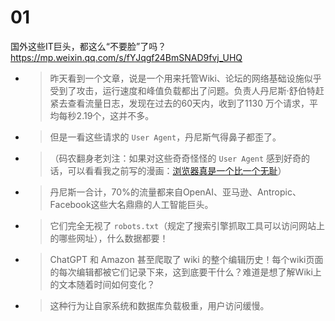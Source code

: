 
# 01

国外这些IT巨头，都这么“不要脸”了吗？ https://mp.weixin.qq.com/s/fYJqgf24BmSNAD9fvj_UHQ
- > 昨天看到一个文章，说是一个用来托管Wiki、论坛的网络基础设施似乎受到了攻击，运行速度和峰值负载都出了问题。负责人丹尼斯·舒伯特赶紧去查看流量日志，发现在过去的60天内，收到了1130 万个请求，平均每秒2.19个，这并不多。
- > 但是一看这些请求的 `User Agent`，丹尼斯气得鼻子都歪了。
- > （码农翻身老刘注：如果对这些奇奇怪怪的 `User Agent` 感到好奇的话，可以看看我之前写的漫画：[浏览器真是一个比一个无耻](https://mp.weixin.qq.com/s/GcfKEpkraNHfnYMdrGqMcA)）
- > 丹尼斯一合计，70%的流量都来自OpenAI、亚马逊、Antropic、Facebook这些大名鼎鼎的人工智能巨头。
- > 它们完全无视了 `robots.txt`（规定了搜索引擎抓取工具可以访问网站上的哪些网址），什么数据都要！
- > ChatGPT 和 Amazon 甚至爬取了 wiki 的整个编辑历史！每个wiki页面的每次编辑都被它们记录下来，这到底要干什么？难道是想了解Wiki上的文本随着时间如何变化？
- > 这种行为让自家系统和数据库负载极重，用户访问缓慢。
